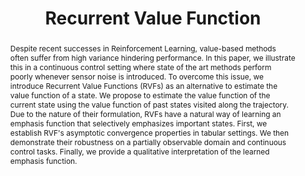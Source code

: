 ---
title: "Recurrent Value Function"
authors: "Pierre Thodoroff*, <b>Nishanth Anand*</b>, Lucas Caccia, Doina Precup, Joelle Pineau"
conference: "RLDM 2019"
pdf: "https://arxiv.org/abs/1905.09562"
abstract: "Despite recent successes in Reinforcement Learning, value-based methods often suffer from high variance hindering performance. In this paper, we illustrate this in a continuous control setting where state of the art methods perform poorly whenever sensor noise is introduced. To overcome this issue, we introduce Recurrent Value Functions (RVFs) as an alternative to estimate the value function of a state. We propose to estimate the value function of the current state using the value function of past states visited along the trajectory. Due to the nature of their formulation, RVFs have a natural way of learning an emphasis function that selectively emphasizes important states. First, we establish RVF's asymptotic convergence properties in tabular settings. We then demonstrate their robustness on a partially observable domain and continuous control tasks. Finally, we provide a qualitative interpretation of the learned emphasis function."
---
